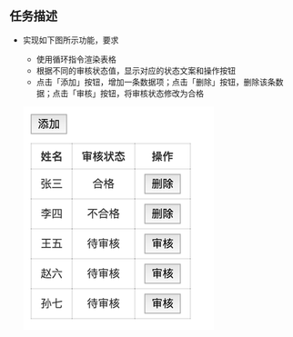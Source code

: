 ## 任务描述
* 实现如下图所示功能，要求
    * 使用循环指令渲染表格
    * 根据不同的审核状态值，显示对应的状态文案和操作按钮
    * 点击「添加」按钮，增加一条数据项；点击「删除」按钮，删除该条数据；点击「审核」按钮，将审核状态修改为合格

    ![task](./src/task.png)